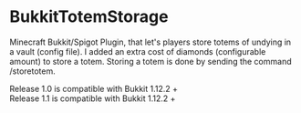 # BukkitTotemStorage
 
Minecraft Bukkit/Spigot Plugin, that let's players store totems of undying in a vault (config file). I added an extra cost of diamonds (configurable amount) to store a totem. Storing a totem is done by sending the command /storetotem.

Release 1.0 is compatible with Bukkit 1.12.2 +<br />
Release 1.1 is compatible with Bukkit 1.12.2 +

